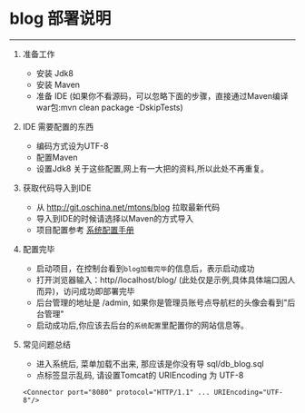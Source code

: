 ﻿# blog 部署说明
---
1. 准备工作
   - 安装 Jdk8
   - 安装 Maven
   - 准备 IDE (如果你不看源码，可以忽略下面的步骤，直接通过Maven编译war包:mvn clean package -DskipTests)

2. IDE 需要配置的东西
   - 编码方式设为UTF-8
   - 配置Maven
   - 设置Jdk8
   关于这些配置,网上有一大把的资料,所以此处不再重复。
   
3. 获取代码导入到IDE
   - 从 http://git.oschina.net/mtons/blog 拉取最新代码
   - 导入到IDE的时候请选择以Maven的方式导入
   - 项目配置参考 [系统配置手册][2]
   
4. 配置完毕
   - 启动项目，在控制台看到`blog加载完毕`的信息后，表示启动成功
   - 打开浏览器输入：http//localhost/blog/ (此处仅是示例,具体具体端口因人而异)，访问成功即部署完毕
   - 后台管理的地址是 /admin, 如果你是管理员账号点导航栏的头像会看到"后台管理"
   - 启动成功后,你应该去后台的`系统配置`里配置你的网站信息等。
   
5. 常见问题总结
   - 进入系统后, 菜单加载不出来, 那应该是你没有导 sql/db_blog.sql
   - 点标签显示乱码, 请设置Tomcat的 URIEncoding 为 UTF-8
   ```
   <Connector port="8080" protocol="HTTP/1.1" ... URIEncoding="UTF-8"/>
   ```


  [1]: http://www.graphicsmagick.org/download.html
  [2]: https://www.zybuluo.com/roilat-D/note/165905